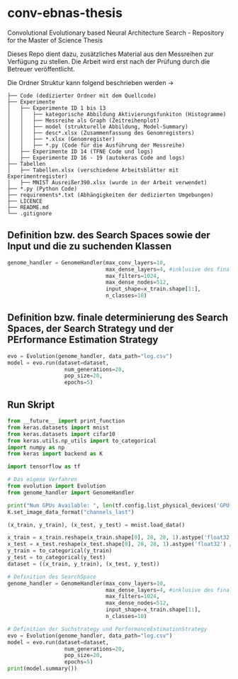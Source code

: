# conv-ebnas-thesis
Convolutional Evolutionary based Neural Architecture Search - Repository for the Master of Science Thesis

Dieses Repo dient dazu, zusätzliches Material aus den Messreihen zur Verfügung zu stellen. Die Arbeit wird erst nach der Prüfung durch die Betreuer veröffentlicht.


Die Ordner Struktur kann folgend beschrieben werden ->
```
├── Code (dedizierter Ordner mit dem Quellcode)
├── Experimente 
│   ├── Experimente ID 1 bis 13
│   │   ├── kategorische Abbildung Aktivierungsfunkiton (Histogramme)
│   │   ├── Messreihe als Graph (Zeitreihenplot)
│   │   ├── model (strukturelle Abbildung, Model-Summary)
│   │   ├── desc*.xlsx (Zusammenfassung des Genomregisters)
│   │   ├── *.xlsx (Genomregister)
│   │   ├── *.py (Code für die Ausführung der Messreihe)
│   ├── Experimente ID 14 (TFNE Code und logs)
│   ├── Experimente ID 16 - 19 (autokeras Code and logs)
├── Tabellen
│   ├── Tabellen.xlsx (verschiedene Arbeitsblätter mit Experimentregister)
│   ├── MNIST Ausreißer390.xlsx (wurde in der Arbeit verwendet)
├── *.py (Python Code)
├── requirements*.txt (Abhängigkeiten der dedizierten Umgebungen)
├── LICENCE
├── README.md
└── .gitignore
```


## Definition bzw. des Search Spaces sowie der Input und die zu suchenden Klassen
```python GenomeHandler (Search Space)
genome_handler = GenomeHandler(max_conv_layers=10, 
                               max_dense_layers=4, #inklusive des finalen DenseLayer
                               max_filters=1024,
                               max_dense_nodes=512,
                               input_shape=x_train.shape[1:],
                               n_classes=10)
```

## Definition bzw. finale determinierung des Search Spaces, der Search Strategy und der PErformance Estimation Strategy
```python Evolution (determine Search Strategy and Performance Estimation)
evo = Evolution(genome_handler, data_path="log.csv")
model = evo.run(dataset=dataset,
                  num_generations=20,
                  pop_size=20,
                  epochs=5)
```

## Run Skript
```python Complete Code with Import
from __future__ import print_function
from keras.datasets import mnist
from keras.datasets import cifar10
from keras.utils.np_utils import to_categorical
import numpy as np
from keras import backend as K

import tensorflow as tf

# Das eigene Verfahren
from evolution import Evolution
from genome_handler import GenomeHandler

print("Num GPUs Available: ", len(tf.config.list_physical_devices('GPU')))
K.set_image_data_format("channels_last")

(x_train, y_train), (x_test, y_test) = mnist.load_data()

x_train = x_train.reshape(x_train.shape[0], 28, 28, 1).astype('float32') / 255
x_test = x_test.reshape(x_test.shape[0], 28, 28, 1).astype('float32') / 255
y_train = to_categorical(y_train)
y_test = to_categorical(y_test)
dataset = ((x_train, y_train), (x_test, y_test))

# Definition des SearchSpace
genome_handler = GenomeHandler(max_conv_layers=10, 
                               max_dense_layers=4, #inklusive des finalen DenseLayer
                               max_filters=1024,
                               max_dense_nodes=512,
                               input_shape=x_train.shape[1:],
                               n_classes=10)

# Definition der Suchstrategy und PerformanceEstimationStrategy 
evo = Evolution(genome_handler, data_path="log.csv")
model = evo.run(dataset=dataset,
                  num_generations=20,
                  pop_size=20,
                  epochs=5)
print(model.summary())
```



